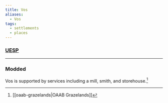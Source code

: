 ```yaml
---
title: Vos
aliases:
  - Vos
tags:
  - settlements
  - places
---
```

### [UESP](https://en.uesp.net/wiki/Morrowind:Vos)

***
### Modded
Vos is supported by services including a mill, smith, and storehouse.[^1]

[^1]: [[oaab-grazelands|OAAB Grazelands]]